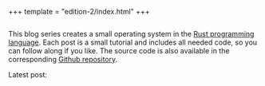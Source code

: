 +++
template = "edition-2/index.html"
+++

<h1 style="visibility: hidden; height: 0px; margin: 0px; padding: 0px;">Writing an OS in Rust</h1>

<div class="front-page-introduction">

This blog series creates a small operating system in the [Rust programming language](https://www.rust-lang.org/). Each post is a small tutorial and includes all needed code, so you can follow along if you like. The source code is also available in the corresponding [Github repository](https://tripleo1.github.io/blog).

Latest post: <!-- latest-post -->

</div>
